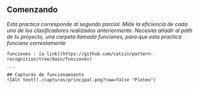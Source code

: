 ## Comenzando 
_Esta practica corresponde al segundo parcial. Mide la eficiencia de cada uno de los clasificadores realizados anteriormente. Necesita añadir al path de tu proyecto, una carpeta llamada funciones, para que esta practica funcione correstamente_

````
funciones : [a link](https://github.com/catzin/pattern-recognition/tree/main/funciones)

```
## Capturas de funcionamiento
![Alt text](./capturas/principal.png?raw=false "Ploteo")

